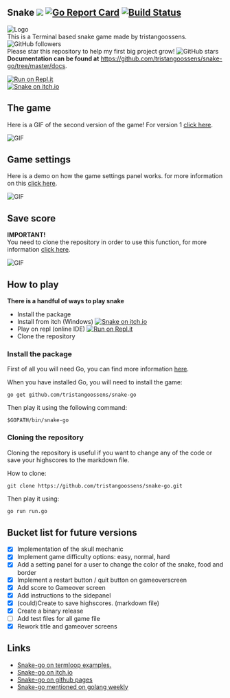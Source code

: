 ## Snake [![](https://godoc.org/github.com/nathany/looper?status.svg)](https://godoc.org/github.com/tristangoossens/snake-go/game) [![Go Report Card](https://goreportcard.com/badge/github.com/tristangoossens/snake-go)](https://goreportcard.com/report/github.com/tristangoossens/snake-go) [![Build Status](https://travis-ci.com/tristangoossens/snake-go.svg?branch=master)](https://travis-ci.com/tristangoossens/snake-go)

![Logo](https://github.com/tristangoossens/snake-go/blob/master/images/snake-logo.png)  
This is a Terminal based snake game made by tristangoossens. ![GitHub followers](https://img.shields.io/github/followers/tristangoossens?style=social)  
Please star this repository to help my first big project grow! ![GitHub stars](https://img.shields.io/github/stars/tristangoossens/snake-go?style=social)  
**Documentation can be found at** https://github.com/tristangoossens/snake-go/tree/master/docs.

[![Run on Repl.it](https://repl.it/badge/github/tristangoossens/snake-go)](https://repl.it/github/tristangoossens/snake-go)  
[![Snake on itch.io](https://github.com/tristangoossens/snake-go/blob/master/images/itch-badge.png)](https://tristangoossens.itch.io/snake-go)

## The game

Here is a GIF of the second version of the game! For version 1 [click here](https://github.com/tristangoossens/snake-go/tree/v1).

![GIF](https://github.com/tristangoossens/snake-go/blob/master/images/game-v2.gif)

## Game settings

Here is a demo on how the game settings panel works. for more information on this [click here](https://github.com/tristangoossens/snake-go/blob/master/docs/gameoptions.md).

![GIF](https://github.com/tristangoossens/snake-go/blob/master/images/gameoptions.gif)

## Save score

**IMPORTANT!**    
You need to clone the repository in order to use this function, for more information [click here](https://github.com/tristangoossens/snake-go/blob/master/docs/instructions.md).

![GIF](https://github.com/tristangoossens/snake-go/blob/master/images/savehighscore.gif)

## How to play

**There is a handful of ways to play snake**
 - Install the package
 - Install from itch (Windows) [![Snake on itch.io](https://github.com/tristangoossens/snake-go/blob/master/images/itch-badge.png)](https://tristangoossens.itch.io/snake-go)
 - Play on repl (online IDE) [![Run on Repl.it](https://repl.it/badge/github/tristangoossens/snake-go)](https://repl.it/github/tristangoossens/snake-go)
 - Clone the repository

### Install the package

First of all you will need Go, you can find more information [here](https://golang.org/).

When you have installed Go, you will need to install the game:

```shell
go get github.com/tristangoossens/snake-go
```

Then play it using the following command:

```shell
$GOPATH/bin/snake-go
```

### Cloning the repository

Cloning the repository is useful if you want to change any of the code or save your highscores to the markdown file.

How to clone:

```shell
git clone https://github.com/tristangoossens/snake-go.git
```

Then play it using:

```bash
go run run.go
```


## Bucket list for future versions

- [x] Implementation of the skull mechanic
- [x] Implement game difficulty options: easy, normal, hard
- [x] Add a setting panel for a user to change the color of the snake, food and border
- [x] Implement a restart button / quit button on gameoverscreen
- [x] Add score to Gameover screen
- [x] Add instructions to the sidepanel
- [x] (could)Create to save highscores. (markdown file)
- [x] Create a binary release
- [ ] Add test files for all game file
- [x] Rework title and gameover screens

## Links

- [Snake-go on termloop examples.](https://github.com/JoelOtter/termloop)
- [Snake-go on itch.io](https://tristangoossens.itch.io/snake-go)
- [Snake-go on github pages](https://tristangoossens.github.io/snake-go/)
- [Snake-go mentioned on golang weekly](https://golangweekly.com/issues/286)
